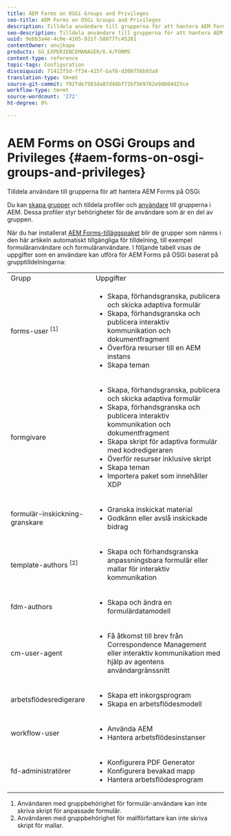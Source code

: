 ```yaml
---
title: AEM Forms on OSGi Groups and Privileges
seo-title: AEM Forms on OSGi Groups and Privileges
description: Tilldela användare till grupperna för att hantera AEM Forms på OSGi
seo-description: Tilldela användare till grupperna för att hantera AEM Forms på OSGi
uuid: 9ebb3a4e-4c0e-4105-921f-58077fc45281
contentOwner: anujkapo
products: SG_EXPERIENCEMANAGER/6.4/FORMS
content-type: reference
topic-tags: Configuration
discoiquuid: 71412f5d-ff34-415f-baf8-d300756b93a9
translation-type: tm+mt
source-git-commit: f02fde7583da87d48bf72bf569762e9d604d25ce
workflow-type: tm+mt
source-wordcount: '272'
ht-degree: 0%

---
```



# AEM Forms on OSGi Groups and Privileges {#aem-forms-on-osgi-groups-and-privileges}

Tilldela användare till grupperna för att hantera AEM Forms på OSGi

Du kan [skapa grupper](/help/sites-administering/user-group-ac-admin.md#group-administration) och tilldela profiler och [användare](/help/sites-administering/user-group-ac-admin.md#user-administration) till grupperna i AEM. Dessa profiler styr behörigheter för de användare som är en del av gruppen.

När du har installerat [AEM Forms-tilläggspaket](/help/forms/using/installing-configuring-aem-forms-osgi.md) blir de grupper som nämns i den här artikeln automatiskt tillgängliga för tilldelning, till exempel formuläranvändare och formuläranvändare. I följande tabell visas de uppgifter som en användare kan utföra för AEM Forms på OSGi baserat på grupptilldelningarna:

<table> 
 <tbody>
  <tr>
   <td>Grupp</td> 
   <td>Uppgifter</td> 
  </tr>
  <tr>
   <td>forms-user <sup>[1]</sup></td> 
   <td>
    <ul> 
     <li>Skapa, förhandsgranska, publicera och skicka adaptiva formulär</li> 
     <li>Skapa, förhandsgranska och publicera interaktiv kommunikation och dokumentfragment</li> 
     <li>Överföra resurser till en AEM instans</li> 
     <li>Skapa teman</li> 
    </ul> </td> 
  </tr>
  <tr>
   <td>formgivare</td> 
   <td>
    <ul> 
     <li>Skapa, förhandsgranska, publicera och skicka adaptiva formulär</li> 
     <li>Skapa, förhandsgranska och publicera interaktiv kommunikation och dokumentfragment</li> 
     <li>Skapa skript för adaptiva formulär med kodredigeraren</li> 
     <li>Överför resurser inklusive skript</li> 
     <li>Skapa teman</li> 
     <li>Importera paket som innehåller XDP</li> 
    </ul> </td> 
  </tr>
  <tr>
   <td>formulär-inskickning-granskare</td> 
   <td>
    <ul> 
     <li>Granska inskickat material</li> 
     <li>Godkänn eller avslå inskickade bidrag</li> 
    </ul> </td> 
  </tr>
  <tr>
   <td>template-authors <sup>[2]</sup></td> 
   <td>
    <ul> 
     <li>Skapa och förhandsgranska anpassningsbara formulär eller mallar för interaktiv kommunikation</li> 
    </ul> </td> 
  </tr>
  <tr>
   <td><p>fdm-authors</p> </td> 
   <td>
    <ul> 
     <li>Skapa och ändra en formulärdatamodell</li> 
    </ul> </td> 
  </tr>
  <tr>
   <td>cm-user-agent</td> 
   <td>
    <ul> 
     <li>Få åtkomst till brev från Correspondence Management eller interaktiv kommunikation med hjälp av agentens användargränssnitt</li> 
    </ul> </td> 
  </tr>
  <tr>
   <td><p>arbetsflödesredigerare</p> </td> 
   <td>
    <ul> 
     <li>Skapa ett inkorgsprogram</li> 
     <li>Skapa en arbetsflödesmodell</li> 
    </ul> </td> 
  </tr>
  <tr>
   <td>workflow-user</td> 
   <td>
    <ul> 
     <li>Använda AEM</li> 
     <li>Hantera arbetsflödesinstanser</li> 
    </ul> </td> 
  </tr>
  <tr>
   <td>fd-administratörer</td> 
   <td>
    <ul> 
     <li>Konfigurera PDF Generator</li> 
     <li>Konfigurera bevakad mapp</li> 
     <li>Hantera arbetsflödesprogram</li> 
    </ul> </td> 
  </tr>
 </tbody>
</table>

1. Användaren med gruppbehörighet för formulär-användare kan inte skriva skript för anpassade formulär.
1. Användaren med gruppbehörighet för mallförfattare kan inte skriva skript för mallar.

